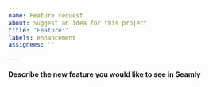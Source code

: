 ```yaml
---
name: Feature request
about: Suggest an idea for this project
title: 'Feature:'
labels: enhancement
assignees: ''

---
```


**Describe the new feature you would like to see in Seamly**
